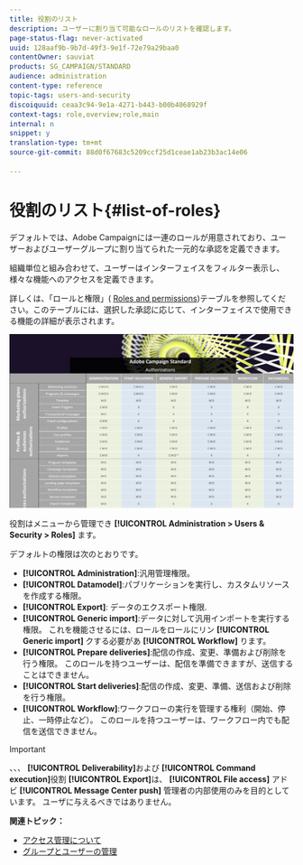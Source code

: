 ```yaml
---
title: 役割のリスト
description: ユーザーに割り当て可能なロールのリストを確認します。
page-status-flag: never-activated
uuid: 128aaf9b-9b7d-49f3-9e1f-72e79a29baa0
contentOwner: sauviat
products: SG_CAMPAIGN/STANDARD
audience: administration
content-type: reference
topic-tags: users-and-security
discoiquuid: ceaa3c94-9e1a-4271-b443-b00b4068929f
context-tags: role,overview;role,main
internal: n
snippet: y
translation-type: tm+mt
source-git-commit: 88d0f67683c5209ccf25d1ceae1ab23b3ac14e06

---
```



# 役割のリスト{#list-of-roles}

デフォルトでは、Adobe Campaignには一連のロールが用意されており、ユーザーおよびユーザーグループに割り当てられた一元的な承認を定義できます。

組織単位と組み合わせて、ユーザーはインターフェイスをフィルター表示し、様々な機能へのアクセスを定義できます。

詳しくは、「ロールと権限」( [Roles and permissions](/help/administration/using/assets/acs_rights.pdf))テーブルを参照してください。このテーブルには、選択した承認に応じて、インターフェイスで使用できる機能の詳細が表示されます。

![](assets/user_management_3.png)

役割はメニューから管理でき **[!UICONTROL Administration > Users & Security > Roles]** ます。

デフォルトの権限は次のとおりです。

* **[!UICONTROL Administration]**:汎用管理権限。
* **[!UICONTROL Datamodel]**:パブリケーションを実行し、カスタムリソースを作成する権限。
* **[!UICONTROL Export]**: データのエクスポート権限.
* **[!UICONTROL Generic import]**:データに対して汎用インポートを実行する権限。 これを機能させるには、ロールをロールにリン **[!UICONTROL Generic import]** クする必要があ **[!UICONTROL Workflow]** ります。
* **[!UICONTROL Prepare deliveries]**:配信の作成、変更、準備および削除を行う権限。 このロールを持つユーザーは、配信を準備できますが、送信することはできません。
* **[!UICONTROL Start deliveries]**:配信の作成、変更、準備、送信および削除を行う権限。
* **[!UICONTROL Workflow]**:ワークフローの実行を管理する権利（開始、停止、一時停止など）。 このロールを持つユーザーは、ワークフロー内でも配信を送信できません。

>[!IMPORTANT]
>
>、、、 **[!UICONTROL Deliverability]**&#x200B;および **[!UICONTROL Command execution]**&#x200B;役割 **[!UICONTROL Export]**&#x200B;は、 **[!UICONTROL File access]** アドビ **[!UICONTROL Message Center push]** 管理者の内部使用のみを目的としています。 ユーザに与えるべきではありません。

**関連トピック：**

* [アクセス管理について](../../administration/using/about-access-management.md)
* [グループとユーザーの管理](../../administration/using/managing-groups-and-users.md)
